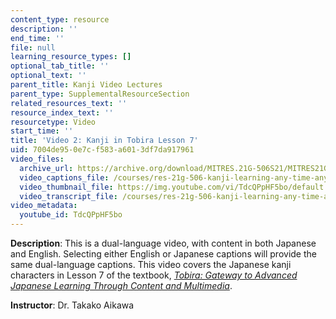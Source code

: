 ```yaml
---
content_type: resource
description: ''
end_time: ''
file: null
learning_resource_types: []
optional_tab_title: ''
optional_text: ''
parent_title: Kanji Video Lectures
parent_type: SupplementalResourceSection
related_resources_text: ''
resource_index_text: ''
resourcetype: Video
start_time: ''
title: 'Video 2: Kanji in Tobira Lesson 7'
uid: 7004de95-0e7c-f583-a601-3df7da917961
video_files:
  archive_url: https://archive.org/download/MITRES.21G-506S21/MITRES21G-506S21_Kanji_07_1080p.mp4
  video_captions_file: /courses/res-21g-506-kanji-learning-any-time-any-place-for-japanese-vi-spring-2021/bd03da0408dc5bdb8e9e934d7c9e7d71_TdcQPpHF5bo.vtt
  video_thumbnail_file: https://img.youtube.com/vi/TdcQPpHF5bo/default.jpg
  video_transcript_file: /courses/res-21g-506-kanji-learning-any-time-any-place-for-japanese-vi-spring-2021/b093e491eee085c874125da03d3e465d_TdcQPpHF5bo.pdf
video_metadata:
  youtube_id: TdcQPpHF5bo
---
```


**Description**: This is a dual-language video, with content in both Japanese and English. Selecting either English or Japanese captions will provide the same dual-language captions. This video covers the Japanese kanji characters in Lesson 7 of the textbook, _[Tobira: Gateway to Advanced Japanese Learning Through Content and Multimedia](https://tobiraweb.9640.jp/)_.

**Instructor**: Dr. Takako Aikawa